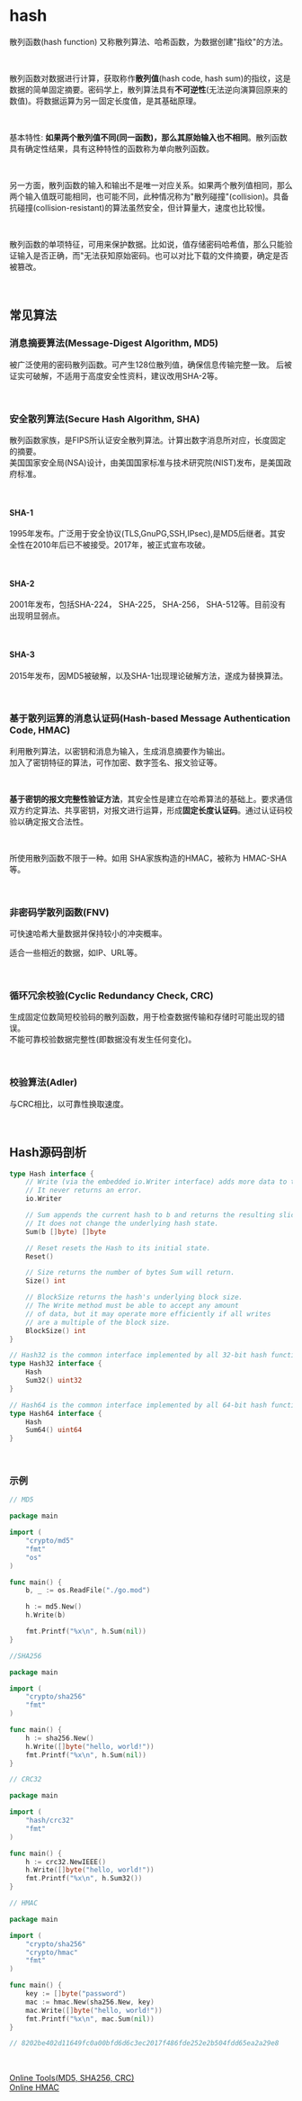 # hash

散列函数(hash function) 又称散列算法、哈希函数，为数据创建"指纹"的方法。

&nbsp;

散列函数对数据进行计算，获取称作**散列值**(hash code, hash sum)的指纹，这是数据的简单固定摘要。密码学上，散列算法具有**不可逆性**(无法逆向演算回原来的数值)。将数据运算为另一固定长度值，是其基础原理。

&nbsp;

基本特性: **如果两个散列值不同(同一函数)，那么其原始输入也不相同**。散列函数具有确定性结果，具有这种特性的函数称为单向散列函数。

&nbsp;

另一方面，散列函数的输入和输出不是唯一对应关系。如果两个散列值相同，那么两个输入值既可能相同，也可能不同，此种情况称为"散列碰撞"(collision)。具备抗碰撞(collision-resistant)的算法虽然安全，但计算量大，速度也比较慢。

&nbsp;

散列函数的单项特征，可用来保护数据。比如说，值存储密码哈希值，那么只能验证输入是否正确，而"无法获知原始密码。也可以对比下载的文件摘要，确定是否被篡改。

&nbsp;

## 常见算法

### 消息摘要算法(Message-Digest Algorithm, MD5)

被广泛使用的密码散列函数。可产生128位散列值，确保信息传输完整一致。
后被证实可破解，不适用于高度安全性资料，建议改用SHA-2等。

&nbsp;

### 安全散列算法(Secure Hash Algorithm, SHA)

散列函数家族，是FIPS所认证安全散列算法。计算出数字消息所对应，长度固定的摘要。</br>
美国国家安全局(NSA)设计，由美国国家标准与技术研究院(NIST)发布，是美国政府标准。</br>

&nbsp;

#### SHA-1

1995年发布。广泛用于安全协议(TLS,GnuPG,SSH,IPsec),是MD5后继者。其安全性在2010年后已不被接受。2017年，被正式宣布攻破。

&nbsp;

#### SHA-2

2001年发布，包括SHA-224， SHA-225， SHA-256， SHA-512等。目前没有出现明显弱点。

&nbsp;

#### SHA-3

2015年发布，因MD5被破解，以及SHA-1出现理论破解方法，遂成为替换算法。

&nbsp;

### 基于散列运算的消息认证码(Hash-based Message Authentication Code, HMAC)

利用散列算法，以密钥和消息为输入，生成消息摘要作为输出。</br>
加入了密钥特征的算法，可作加密、数字签名、报文验证等。

&nbsp;

**基于密钥的报文完整性验证方法**，其安全性是建立在哈希算法的基础上。要求通信双方约定算法、共享密钥，对报文进行运算，形成**固定长度认证码**。通过认证码校验以确定报文合法性。

&nbsp;

所使用散列函数不限于一种。如用 SHA家族构造的HMAC，被称为 HMAC-SHA等。

&nbsp;

### 非密码学散列函数(FNV)

可快速哈希大量数据并保持较小的冲突概率。</br>

适合一些相近的数据，如IP、URL等。

&nbsp;

### 循环冗余校验(Cyclic Redundancy Check, CRC)

生成固定位数简短校验码的散列函数，用于检查数据传输和存储时可能出现的错误。</br>
不能可靠校验数据完整性(即数据没有发生任何变化)。

&nbsp;

### 校验算法(Adler)

与CRC相比，以可靠性换取速度。

&nbsp;

## Hash源码剖析

```go
type Hash interface {
    // Write (via the embedded io.Writer interface) adds more data to the running hash.
    // It never returns an error.
    io.Writer

    // Sum appends the current hash to b and returns the resulting slice.
    // It does not change the underlying hash state.
    Sum(b []byte) []byte

    // Reset resets the Hash to its initial state.
    Reset()

    // Size returns the number of bytes Sum will return.
    Size() int

    // BlockSize returns the hash's underlying block size.
    // The Write method must be able to accept any amount
    // of data, but it may operate more efficiently if all writes
    // are a multiple of the block size.
    BlockSize() int
}

// Hash32 is the common interface implemented by all 32-bit hash functions.
type Hash32 interface {
    Hash
    Sum32() uint32
}

// Hash64 is the common interface implemented by all 64-bit hash functions.
type Hash64 interface {
    Hash
    Sum64() uint64
}
```

&nbsp;

### 示例

```go
// MD5

package main

import (
    "crypto/md5"
    "fmt"
    "os"
)

func main() {
    b, _ := os.ReadFile("./go.mod")

    h := md5.New()
    h.Write(b)

    fmt.Printf("%x\n", h.Sum(nil))
}
```

```go
//SHA256

package main

import (
    "crypto/sha256"
    "fmt"
)

func main() {
    h := sha256.New()
    h.Write([]byte("hello, world!"))
    fmt.Printf("%x\n", h.Sum(nil))
}
```

```go
// CRC32

package main

import (
    "hash/crc32"
    "fmt"
)

func main() {
    h := crc32.NewIEEE()
    h.Write([]byte("hello, world!"))
    fmt.Printf("%x\n", h.Sum32())
}
```

```go
// HMAC

package main

import (
    "crypto/sha256"
    "crypto/hmac"
    "fmt"
)

func main() {
    key := []byte("password")
    mac := hmac.New(sha256.New, key)
    mac.Write([]byte("hello, world!"))
    fmt.Printf("%x\n", mac.Sum(nil))
}

// 8202be402d11649fc0a00bfd6d6c3ec2017f486fde252e2b504fdd65ea2a29e8
```

&nbsp;

[Online Tools(MD5, SHA256, CRC)](https://emn178.github.io/online-tools/) </br>
[Online HMAC](https://www.freeformatter.com/hmac-generator.html)